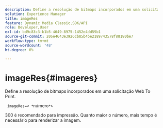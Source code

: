 ```yaml
---
description: Define a resolução de bitmaps incorporados em uma solicitação Web To Print.
solution: Experience Manager
title: imageRes
feature: Dynamic Media Classic,SDK/API
role: Developer,User
exl-id: bd9c83c3-b1b5-4649-8975-1452e4dd59b1
source-git-commit: 206e4643e3926cb85b4be2189743578f88180be7
workflow-type: tm+mt
source-wordcount: '48'
ht-degree: 0%

---
```


# imageRes{#imageres}

Define a resolução de bitmaps incorporados em uma solicitação Web To Print.

` imageRes=< *`número`*>`

300 é recomendado para impressão. Quanto maior o número, mais tempo é necessário para renderizar a imagem.
